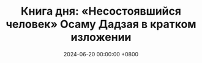 ---
title: "Книга дня: «Несостоявшийся человек» Осаму Дадзая в кратком изложении"
description: >-
  📖 «Несостоявшийся человек» — пронзительный роман японского писателя Осаму Дадзая, исследующий внутренние переживания и кризис идентичности. Погрузитесь в мир отчуждения! Обзор книги Осаму Дадзая: японская литература, экзистенциализм и трагедия души в романе.
date: 2024-06-20 00:00:00 +0800
categories: [Мышление, Конспекты-книг]
tags:
  [
    несостоявшийся-человек,
    осаму-дадзай,
    японская-литература,
    экзистенциализм,
    отчуждение,
    психология,
    ментальное-здоровье,
    депрессия,
    японская-культура,
    послевоенная-япония,
    психологический-роман,
    трагедия,
    социальная-критика,
    литературный-анализ
  ]
image:
alt: Обложка книги «Несостоявшийся человек» Осаму Дадзая
fallback:
  -
  # Replace with the URL of your backup image
  -
  # Replace with the URL of your backup image
---